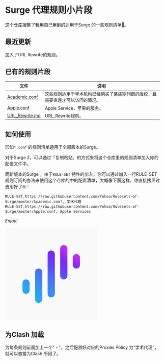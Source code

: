 # Surge 代理规则小片段

这个仓库搜集了我用自己用到的适用于Surge 的一些规则清单🧾。

## 最近更新

加入了URL Rewrite的规则。

## 已有的规则片段

文件 | 说明 
------------- | -------------
[Academic.conf](Academic.conf) | 这些规则适用于学术机构已经购买了某些期刊商的版权，且需要直连才可以访问的情况。 
[Apple.conf](Apple.conf) | Apple Service，苹果的服务。 
[URL_Rewrite.md](URL_Rewrite.md) | URL_Rewrite规则。


## 如何使用

形如`*.conf` 的规则清单适用于全部版本的Surge。

对于Surge 2，可以通过「复制粘贴」的方式来将这个仓库里的规则清单加入你的配置文件中。

而新版本的Surge ，由于`RULE-SET` 特性的加入，你可以通过加入一行RULE-SET 规则订阅的办法来使用这个仓库的中的配置清单，大概像下面这样，你直接拷贝过去用好了🤓：

```
RULE-SET,https://raw.githubusercontent.com/Yohoa/Rulesets-of-Surge/master/Academic.conf, 学术代理
RULE-SET,https://raw.githubusercontent.com/Yohoa/Rulesets-of-Surge/master/Apple.conf, Apple Services
```

_Enjoy!_

<img src="./img/icon.jpg" width = "300" height = "300" alt="Surge" align=center />

## 为Clash 加载

为每条规则前面加上一个" - "，之后配置好对应的Proxies Policy 为“学术代理”，就可以直接为Clash 所用了。
